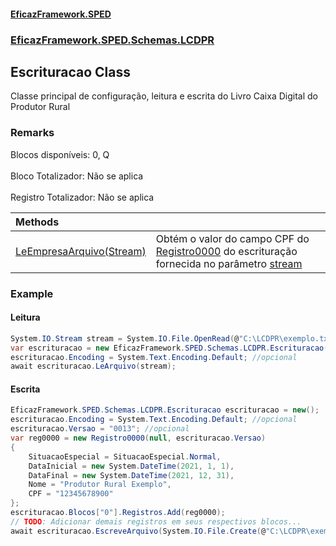 #### [EficazFramework.SPED](EficazFrameworkSPED.md 'EficazFramework SPED')
### [EficazFramework.SPED.Schemas.LCDPR](EficazFramework.SPED.Schemas.LCDPR.md 'EficazFramework.SPED.Schemas.LCDPR')

## Escrituracao Class

Classe principal de configuração, leitura e escrita do Livro Caixa Digital do Produtor Rural

### Remarks
Blocos disponíveis: 0, Q <br/>  
Bloco Totalizador: Não se aplica <br/>  
Registro Totalizador: Não se aplica <br/>

| Methods | |
| :--- | :--- |
| [LeEmpresaArquivo(Stream)](EficazFramework.SPED.Schemas.LCDPR/Escrituracao/LeEmpresaArquivo(Stream).md 'EficazFramework.SPED.Schemas.LCDPR.Escrituracao.LeEmpresaArquivo(System.IO.Stream)') | Obtém o valor do campo CPF do [Registro0000](EficazFramework.SPED.Schemas.LCDPR/Registro0000.md 'EficazFramework.SPED.Schemas.LCDPR.Registro0000') do escrituração fornecida no parâmetro [stream](EficazFramework.SPED.Schemas.LCDPR/Escrituracao/LeEmpresaArquivo(Stream).md#EficazFramework.SPED.Schemas.LCDPR.Escrituracao.LeEmpresaArquivo(System.IO.Stream).stream 'EficazFramework.SPED.Schemas.LCDPR.Escrituracao.LeEmpresaArquivo(System.IO.Stream).stream') |

### Example
#### Leitura  
```csharp  
System.IO.Stream stream = System.IO.File.OpenRead(@"C:\LCDPR\exemplo.txt");  
var escrituracao = new EficazFramework.SPED.Schemas.LCDPR.Escrituracao();  
escrituracao.Encoding = System.Text.Encoding.Default; //opcional  
await escrituracao.LeArquivo(stream);  
```  
#### Escrita  
```csharp  
EficazFramework.SPED.Schemas.LCDPR.Escrituracao escrituracao = new();  
escrituracao.Encoding = System.Text.Encoding.Default; //opcional  
escrituracao.Versao = "0013"; //opcional  
var reg0000 = new Registro0000(null, escrituracao.Versao)  
{  
    SituacaoEspecial = SituacaoEspecial.Normal,  
    DataInicial = new System.DateTime(2021, 1, 1),  
    DataFinal = new System.DateTime(2021, 12, 31),  
    Nome = "Produtor Rural Exemplo",  
    CPF = "12345678900"  
};  
escrituracao.Blocos["0"].Registros.Add(reg0000);  
// TODO: Adicionar demais registros em seus respectivos blocos...  
await escrituracao.EscreveArquivo(System.IO.File.Create(@"C:\LCDPR\exemplo.txt"));  
```